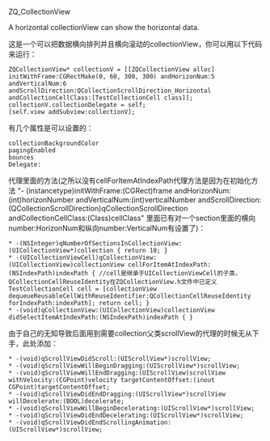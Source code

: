 ZQ_CollectionView

A horizontal collectionView can show the horizontal data.

  这是一个可以把数据横向排列并且横向滚动的collectionView，你可以用以下代码来运行：

    ZQCollectionView* collectionV = [[ZQCollectionView alloc] initWithFrame:CGRectMake(0, 60, 300, 300) andHorizonNum:5 andVerticalNum:6 andScrollDirection:QCollectionScrollDirection_Horizontal andCollectionCellClass:[TestCollectionCell class]];
    collectionV.collectionDelegate = self;
    [self.view addSubview:collectionV];

  有几个属性是可以设置的：

    collectionBackgroundColor
    pagingEnabled
    bounces
    Delegate:

  代理里面的方法(之所以没有cellForItemAtIndexPath代理方法是因为在初始化方法 "- (instancetype)initWithFrame:(CGRect)frame andHorizonNum:(int)horizonNumber andVerticalNum:(int)verticalNumber andScrollDirection:(QCollectionScrollDirection)qCollectionScrollDirection andCollectionCellClass:(Class)cellClass" 里面已有对一个section里面的横向number:HorizonNum和纵向number:VerticalNum有设置了)：

    * -(NSInteger)qNumberOfSectionsInCollectionView:(UICollectionView*)collection { return 10; }
    * -(UICollectionViewCell)qCollectionView:(UICollectionView)collectionView cellForItemAtIndexPath:(NSIndexPath)indexPath { //cell是继承于UICollectionViewCell的子类，QCollectionCellReuseIdentity在ZQCollectionView.h文件中已定义 TestCollectionCell cell = [collectionView dequeueReusableCellWithReuseIdentifier:QCollectionCellReuseIdentity forIndexPath:indexPath]; return cell; }
    * -(void)qCollectionView:(UICollectionView)collectionView didSelectItemAtIndexPath:(NSIndexPath)indexPath { }

  由于自己的无知导致后面用到需要collection父类scrollView的代理的时候无从下手，此处添加：

    * -(void)qScrollViewDidScroll:(UIScrollView*)scrollView;
    * -(void)qScrollViewWillBeginDragging:(UIScrollView*)scrollView;
    * -(void)qScrollViewWillEndDragging:(UIScrollView)scrollView withVelocity:(CGPoint)velocity targetContentOffset:(inout CGPoint)targetContentOffset;
    * -(void)qScrollViewDidEndDragging:(UIScrollView*)scrollView willDecelerate:(BOOL)decelerate;
    * -(void)qScrollViewWillBeginDecelerating:(UIScrollView*)scrollView;
    * -(void)qScrollViewDidEndDecelerating:(UIScrollView*)scrollView;
    * -(void)qScrollViewDidEndScrollingAnimation:(UIScrollView*)scrollView;
